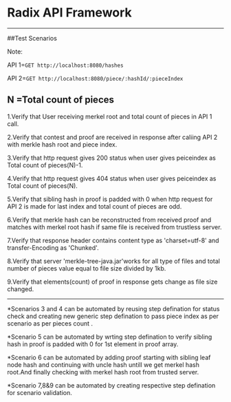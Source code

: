 
# Radix API Framework
----------------------------------------------
##Test Scenarios

Note:

API 1=`GET http://localhost:8080/hashes`

API 2=`GET http://localhost:8080/piece/:hashId/:pieceIndex`

N =Total count of pieces
---

1.Verify that User receiving merkel root and total count of pieces in API 1 call.

2.Verify that contest and proof are received in response after caliing API 2 with merkle hash root and piece index.

3.Verify that http request gives 200 status when user gives peiceindex as Total count of pieces(N)-1.

4.Verify that http request gives 404 status when user gives peiceindex as Total count of pieces(N).

5.Verify that sibling hash in proof is padded with 0 when http request for API 2 is made for last index and total count of pieces are odd.

6.Verify that merkle hash can be reconstructed from received  proof and matches with merkel root hash if same file is received from trustless server.

7.Verify that response header contains content type as 'charset=utf-8' and transfer-Encoding as 'Chunked'.

8.Verify that server 'merkle-tree-java.jar'works for all type of files and total number of pieces value equal to file size divided by 1kb.

9.Verify that elements(count) of proof in response gets change as file size changed.
***


*Scenarios 3 and 4 can be automated by reusing step defination for status check and creating new generic step defination to pass piece index as per scenario as per pieces count .

*Scenario 5 can be automated by wrting step defination to verify sibling hash in proof is padded with 0 for 1st element in proof array.

*Scenario 6 can be automated by adding proof starting with sibling leaf node hash and continuing with uncle hash untill we get merkel hash root.And finally checking with merkel hash root from trusted server.

*Scenario 7,8&9 can be automated by creating respective step defination for scenario validation.
